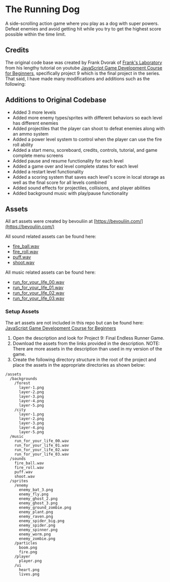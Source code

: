 # The Running Dog

A side-scrolling action game where you play as a dog with super powers. Defeat enemies and avoid getting hit while you try to get the highest score possible within the time limit.

## Credits

The original code base was created by Frank Dvorak of [Frank's Laboratory](https://www.youtube.com/@Frankslaboratory) from his lengthy tutorial on youtube [JavaScript Game Development Course for Beginners](https://www.youtube.com/watch?v=GFO_txvwK_c), specifically project 9 which is the final project in the series. That said, I have made many modifications and additions such as the following:

## Additions to Original Codebase

- Added 3 more levels
- Added more enemy types/sprites with different behaviors so each level has different enemies
- Added projectiles that the player can shoot to defeat enemies along with an ammo system
- Added a power level system to control when the player can use the fire roll ability
- Added a start menu, scoreboard, credits, controls, tutorial, and game complete menu screens
- Added pause and resume functionality for each level
- Added a game over and level complete states for each level
- Added a restart level functionality
- Added a scoring system that saves each level's score in local storage as well as the final score for all levels combined
- Added sound effects for projectiles, collisions, and player abilities
- Added background music with play/pause functionality

## Assets

All art assets were created by bevouliin at [https://bevouliin.com/](https://bevouliin.com/)

All sound related assets can be found here:
- [fire_ball.wav](https://freesound.org/people/qubodup/sounds/442827/)
- [fire_roll.wav](https://freesound.org/people/magnuswaker/sounds/581078/)
- [puff.wav](https://freesound.org/people/qubodup/sounds/714257/)
- [shoot.wav](https://freesound.org/people/BaggoNotes/sounds/720118/)

All music related assets can be found here:
- [run_for_your_life_00.wav](https://freesound.org/people/LittleRobotSoundFactory/sounds/320981/)
- [run_for_your_life_01.wav](https://freesound.org/people/LittleRobotSoundFactory/sounds/320982/)
- [run_for_your_life_02.wav](https://freesound.org/people/LittleRobotSoundFactory/sounds/320983/)
- [run_for_your_life_03.wav](https://freesound.org/people/LittleRobotSoundFactory/sounds/320984/)

### Setup Assets

The art assets are not included in this repo but can be found here: [JavaScript Game Development Course for Beginners](https://www.youtube.com/watch?v=GFO_txvwK_c)

1. Open the description and look for Project 9: Final Endless Runner Game.
2. Download the assets from the links provided in the description. NOTE: There are more assets in the description than used in my version of the game.
3. Create the following directory structure in the root of the project and place the assets in the appropriate directories as shown below:

```
/assets
  /backgrounds
    /forest
      layer-1.png
      layer-2.png
      layer-3.png
      layer-4.png
      layer-5.png
    /city
      layer-1.png
      layer-2.png
      layer-3.png
      layer-4.png
      layer-5.png
  /music
    run_for_your_life_00.wav
    run_for_your_life_01.wav
    run_for_your_life_02.wav
    run_for_your_life_03.wav
  /sounds
    fire_ball.wav
    fire_roll.wav
    puff.wav
    shoot.wav
  /sprites
    /enemy
      enemy_bat_3.png
      enemy_fly.png
      enemy_ghost_2.png
      enemy_ghost_3.png
      enemy_ground_zombie.png
      enemy_plant.png
      enemy_raven.png
      enemy_spider_big.png
      enemy_spider.png
      enemy_spinner.png
      enemy_worm.png
      enemy_zombie.png
    /particles
      boom.png
      fire.png
    /player
      player.png
    /ui
      heart.png
      lives.png
  
```
